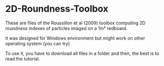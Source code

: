 # 2D-Roundness-Toolbox
These are files of the Roussillon et al (2009) toolbox computing 2D roundness indexes of particles imaged on a 1m² redboard.

It was designed for Windows environment but might work on other operating system (you can try)

To use it, you have to download all files in a folder and then, the best is to read the tutorial.

